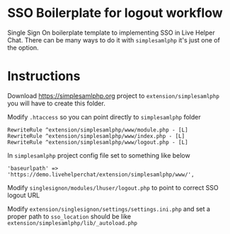 # SSO Boilerplate for logout workflow

Single Sign On boilerplate template to implementing SSO in Live Helper Chat. There can be many ways to do it with `simplesamlphp` it's just one of the option.

# Instructions

Download https://simplesamlphp.org project to `extension/simplesamlphp` you will have to create this folder.

Modify `.htaccess` so you can point directly to `simplesamlphp` folder
```
RewriteRule ^extension/simplesamlphp/www/module.php - [L]
RewriteRule ^extension/simplesamlphp/www/index.php - [L]
RewriteRule ^extension/simplesamlphp/www/logout.php - [L]
```

In `simplesamlphp` project config file set to something like below

```
'baseurlpath' => 'https://demo.livehelperchat/extension/simplesamlphp/www/',
```

Modify `singlesignon/modules/lhuser/logout.php` to point to correct SSO logout URL

Modify `extension/singlesignon/settings/settings.ini.php` and set a proper path to `sso_location` should be like `extension/simplesamlphp/lib/_autoload.php`